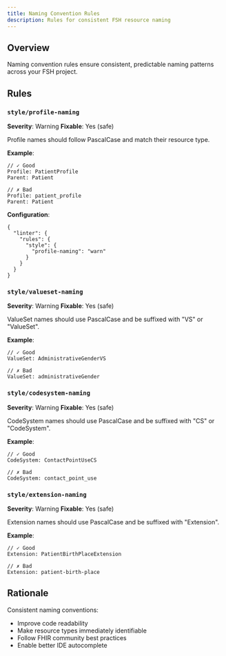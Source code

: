 ```yaml
---
title: Naming Convention Rules
description: Rules for consistent FSH resource naming
---
```


## Overview

Naming convention rules ensure consistent, predictable naming patterns across your FSH project.

## Rules

### `style/profile-naming`

**Severity**: Warning
**Fixable**: Yes (safe)

Profile names should follow PascalCase and match their resource type.

**Example**:

```fsh
// ✓ Good
Profile: PatientProfile
Parent: Patient

// ✗ Bad
Profile: patient_profile
Parent: Patient
```

**Configuration**:

```jsonc
{
  "linter": {
    "rules": {
      "style": {
        "profile-naming": "warn"
      }
    }
  }
}
```

### `style/valueset-naming`

**Severity**: Warning
**Fixable**: Yes (safe)

ValueSet names should use PascalCase and be suffixed with "VS" or "ValueSet".

**Example**:

```fsh
// ✓ Good
ValueSet: AdministrativeGenderVS

// ✗ Bad
ValueSet: administrativeGender
```

### `style/codesystem-naming`

**Severity**: Warning
**Fixable**: Yes (safe)

CodeSystem names should use PascalCase and be suffixed with "CS" or "CodeSystem".

**Example**:

```fsh
// ✓ Good
CodeSystem: ContactPointUseCS

// ✗ Bad
CodeSystem: contact_point_use
```

### `style/extension-naming`

**Severity**: Warning
**Fixable**: Yes (safe)

Extension names should use PascalCase and be suffixed with "Extension".

**Example**:

```fsh
// ✓ Good
Extension: PatientBirthPlaceExtension

// ✗ Bad
Extension: patient-birth-place
```

## Rationale

Consistent naming conventions:
- Improve code readability
- Make resource types immediately identifiable
- Follow FHIR community best practices
- Enable better IDE autocomplete
